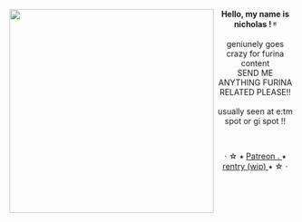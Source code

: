 <img align="left" src="https://64.media.tumblr.com/777ddb8af8fba798f3b068819296d8be/95d55475c3873afa-92/s500x750/06e8ef9f66d1f6d0cf7a3bb3831941dc41ce46f5.gifv" width="360"> <p align="center"> **Hello, my name is nicholas ! ᵎᵎ** <br> <br> geniunely goes crazy for furina content <br> SEND ME ANYTHING FURINA RELATED PLEASE!! <br> <br> usually seen at e:tm spot or gi spot !! </p>

<br>

<p align="center"> ⋅ ☆ ⭑ <a href="https://www.patreon.com/c/user?u=83067218"> 
  Patreon . 
<a>
 ⭑
<a href="https://rentry.co/sigmafurina">
 rentry (wip)
 </a>
  ⭑ ☆ ⋅
